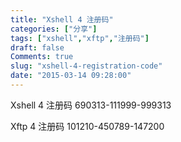 ```yaml
---
title: "Xshell 4 注册码"
categories: ["分享"]
tags: ["xshell","xftp","注册码"]
draft: false
Comments: true
slug: "xshell-4-registration-code"
date: "2015-03-14 09:28:00"
---
```


Xshell 4 注册码
690313-111999-999313

Xftp 4 注册码
101210-450789-147200

